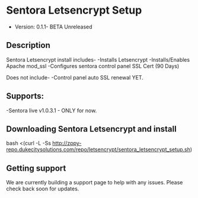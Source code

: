 # Sentora Letsencrypt Setup

* Version: 0.1.1- BETA Unreleased

## Description

Sentora Letsencrypt install includes-
-Installs Letsencrypt
-Installs/Enables Apache mod_ssl
-Configures sentora control panel SSL Cert (90 Days)

Does not include-
-Control panel auto SSL renewal YET.

## Supports:
-Sentora live v1.0.3.1 - ONLY for now.

## Downloading Sentora Letsencrypt and install

bash <(curl -L -Ss http://zppy-repo.dukecitysolutions.com/repo/letsencrypt/sentora_letsencrypt_setup.sh)

## Getting support

We are currently building a support page to help with any issues. Please check back soon for updates.
 
